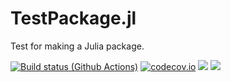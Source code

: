 # TestPackage.jl
Test for making a Julia package.

[![Build status (Github Actions)](https://github.com/DanielHolleufer/TestPackage.jl/workflows/CI/badge.svg)](https://github.com/DanielHolleufer/TestPackage.jl/actions)
[![codecov.io](http://codecov.io/github/DanielHolleufer/TestPackage.jl/coverage.svg?branch=main)](http://codecov.io/github/DanielHolleufer/TestPackage.jl?branch=main)
[![](https://img.shields.io/badge/docs-stable-blue.svg)](https://github.com/DanielHolleufer/TestPackage.jl/stable)
[![](https://img.shields.io/badge/docs-dev-blue.svg)](https://github.com/DanielHolleufer/TestPackage.jl/dev)
